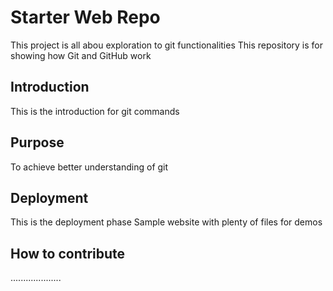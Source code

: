 # Starter Web Repo
This project is all abou exploration to git functionalities
This repository is for showing how Git and GitHub work
## Introduction
This is the introduction for git commands


## Purpose
To achieve better understanding of git

## Deployment
This is the deployment phase
Sample website with plenty of files for demos
## How to contribute
....................

